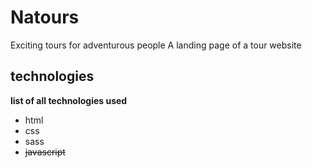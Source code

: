 # Natours
Exciting tours for adventurous people
A landing page of a tour website 
## technologies
**list of all technologies used**
* html
* css
* sass
* ~~javascript~~

